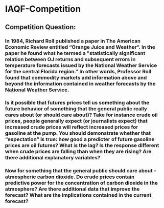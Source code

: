 # IAQF-Competition

## Competition Question:
### In 1984, Richard Roll published a paper in The American Economic Review entitled “Orange Juice and Weather”. In the paper he found what he termed a "statistically significant relation between OJ returns and subsequent errors in temperature forecasts issued by the National Weather Service for the central Florida region." In other words, Professor Roll found that commodity markets add information above and beyond the information contained in weather forecasts by the National Weather Service. 

### Is it possible that futures prices tell us something about the future behavior of something that the general public really cares about (or should care about)? Take for instance crude oil prices, people generally expect (or journalists expect) that increased crude prices will reflect increased prices for gasoline at the pump. You should demonstrate whether that “expectation” is true: how good a predicter of future gasoline prices are oil futures? What is the lag? Is the response different when crude prices are falling than when they are rising? Are there additional explanatory variables?

### Now for something that the general public should care about – atmospheric carbon dioxide. Do crude prices contain predictive power for the concentration of carbon dioxide in the atmosphere? Are there additional data that improve the forecast? What are the implications contained in the current forecast?
